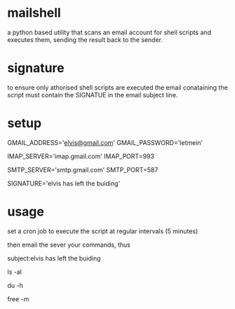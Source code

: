mailshell
=========
a python based utility that scans an email account for shell scripts and executes them, sending the result back to the sender.

signature
=========
to ensure only athorised shell scripts are executed the email conataining the script must contain the SIGNATUE in the
email subject line.

setup
=====
GMAIL_ADDRESS='elvis@gmail.com'
GMAIL_PASSWORD='letmein'

IMAP_SERVER='imap.gmail.com'
IMAP_PORT=993

SMTP_SERVER='smtp.gmail.com'
SMTP_PORT=587

SIGNATURE='elvis has left the buiding'

usage
=====
set a cron job to execute the script at regular intervals (5 minutes)

then email the sever your commands, thus

subject:elvis has left the buiding

ls -al

du -h

free -m
